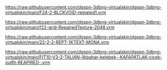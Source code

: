 https://raw.githubusercontent.com/dgspn-3dbng-virtualskin/dgspn-3dbng-virtualskin/main/F24-2-BLCKVOID-remated1.vrm

https://raw.githubusercontent.com/dgspn-3dbng-virtualskin/dgspn-3dbng-virtualskin/main/f22-grid-RepairedTexture-2048.vrm

https://raw.githubusercontent.com/dgspn-3dbng-virtualskin/dgspn-3dbng-virtualskin/main/22-2-2-REPT-1KTEXT-MONA.vrm

https://raw.githubusercontent.com/dgspn-3dbng-virtualskin/dgspn-3dbng-virtualskin/main/FIT10-V3-2-TALIAN-ilkbahar-kelebek--KAFAPATLAK-cicek-outfit-REAPIRED-.vrm

